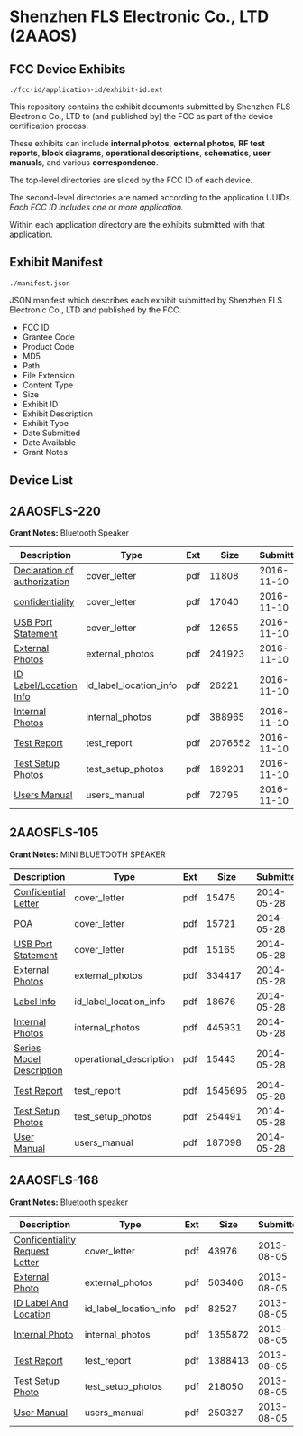 # Shenzhen FLS Electronic Co., LTD (2AAOS)
## FCC Device Exhibits

```
./fcc-id/application-id/exhibit-id.ext
```

This repository contains the exhibit documents submitted by Shenzhen FLS Electronic Co., LTD to (and published by) the FCC as part of the device certification process.

These exhibits can include **internal photos**, **external photos**, **RF test reports**, **block diagrams**, **operational descriptions**, **schematics**, **user manuals**, and various **correspondence**.

The top-level directories are sliced by the FCC ID of each device.

The second-level directories are named according to the application UUIDs. *Each FCC ID includes one or more application.*

Within each application directory are the exhibits submitted with that application. 

## Exhibit Manifest

```
./manifest.json
```

JSON manifest which describes each exhibit submitted by Shenzhen FLS Electronic Co., LTD and published by the FCC.

- FCC ID
- Grantee Code
- Product Code
- MD5
- Path
- File Extension
- Content Type
- Size
- Exhibit ID
- Exhibit Description
- Exhibit Type
- Date Submitted
- Date Available
- Grant Notes

## Device List
## 2AAOSFLS-220
**Grant Notes:** Bluetooth Speaker

| Description | Type | Ext | Size | Submitted | Available |
| ----------- | ---- | --- | ---- | --------- | --------- |
| [Declaration of authorization](2AAOSFLS-220/f8f2e509eb245e096f4270571d84e285/3191983.pdf) | cover_letter | pdf | 11808 | 2016-11-10 | 2016-11-11 |
| [ confidentiality](2AAOSFLS-220/f8f2e509eb245e096f4270571d84e285/3191984.pdf) | cover_letter | pdf | 17040 | 2016-11-10 | 2016-11-11 |
| [USB Port Statement](2AAOSFLS-220/f8f2e509eb245e096f4270571d84e285/3191985.pdf) | cover_letter | pdf | 12655 | 2016-11-10 | 2016-11-11 |
| [External Photos](2AAOSFLS-220/f8f2e509eb245e096f4270571d84e285/3191961.pdf) | external_photos | pdf | 241923 | 2016-11-10 | 2016-11-11 |
| [ID Label/Location Info](2AAOSFLS-220/f8f2e509eb245e096f4270571d84e285/3191962.pdf) | id_label_location_info | pdf | 26221 | 2016-11-10 | 2016-11-11 |
| [Internal Photos](2AAOSFLS-220/f8f2e509eb245e096f4270571d84e285/3191963.pdf) | internal_photos | pdf | 388965 | 2016-11-10 | 2016-11-11 |
| [Test Report](2AAOSFLS-220/f8f2e509eb245e096f4270571d84e285/3191966.pdf) | test_report | pdf | 2076552 | 2016-11-10 | 2016-11-11 |
| [Test Setup Photos](2AAOSFLS-220/f8f2e509eb245e096f4270571d84e285/3191964.pdf) | test_setup_photos | pdf | 169201 | 2016-11-10 | 2016-11-11 |
| [Users Manual](2AAOSFLS-220/f8f2e509eb245e096f4270571d84e285/3191965.pdf) | users_manual | pdf | 72795 | 2016-11-10 | 2016-11-11 |
## 2AAOSFLS-105
**Grant Notes:** MINI BLUETOOTH SPEAKER

| Description | Type | Ext | Size | Submitted | Available |
| ----------- | ---- | --- | ---- | --------- | --------- |
| [Confidential Letter](2AAOSFLS-105/f8b4dc651693d6f01254b7f62e0cba3a/2279359.pdf) | cover_letter | pdf | 15475 | 2014-05-28 | 2014-05-28 |
| [POA](2AAOSFLS-105/f8b4dc651693d6f01254b7f62e0cba3a/2279363.pdf) | cover_letter | pdf | 15721 | 2014-05-28 | 2014-05-28 |
| [USB Port Statement](2AAOSFLS-105/f8b4dc651693d6f01254b7f62e0cba3a/2279367.pdf) | cover_letter | pdf | 15165 | 2014-05-28 | 2014-05-28 |
| [External Photos](2AAOSFLS-105/f8b4dc651693d6f01254b7f62e0cba3a/2279360.pdf) | external_photos | pdf | 334417 | 2014-05-28 | 2014-05-28 |
| [Label Info](2AAOSFLS-105/f8b4dc651693d6f01254b7f62e0cba3a/2279361.pdf) | id_label_location_info | pdf | 18676 | 2014-05-28 | 2014-05-28 |
| [Internal Photos](2AAOSFLS-105/f8b4dc651693d6f01254b7f62e0cba3a/2279362.pdf) | internal_photos | pdf | 445931 | 2014-05-28 | 2014-05-28 |
| [Series Model Description](2AAOSFLS-105/f8b4dc651693d6f01254b7f62e0cba3a/2279364.pdf) | operational_description | pdf | 15443 | 2014-05-28 | 2014-05-28 |
| [Test Report](2AAOSFLS-105/f8b4dc651693d6f01254b7f62e0cba3a/2279365.pdf) | test_report | pdf | 1545695 | 2014-05-28 | 2014-05-28 |
| [Test Setup Photos](2AAOSFLS-105/f8b4dc651693d6f01254b7f62e0cba3a/2279366.pdf) | test_setup_photos | pdf | 254491 | 2014-05-28 | 2014-05-28 |
| [User Manual](2AAOSFLS-105/f8b4dc651693d6f01254b7f62e0cba3a/2279368.pdf) | users_manual | pdf | 187098 | 2014-05-28 | 2014-05-28 |
## 2AAOSFLS-168
**Grant Notes:** Bluetooth speaker

| Description | Type | Ext | Size | Submitted | Available |
| ----------- | ---- | --- | ---- | --------- | --------- |
| [Confidentiality Request Letter](2AAOSFLS-168/cc74459ef76b405bb5c29bbf678f6efd/2033191.pdf) | cover_letter | pdf | 43976 | 2013-08-05 | 2013-08-05 |
| [External Photo](2AAOSFLS-168/cc74459ef76b405bb5c29bbf678f6efd/2033192.pdf) | external_photos | pdf | 503406 | 2013-08-05 | 2013-08-05 |
| [ID Label And Location](2AAOSFLS-168/cc74459ef76b405bb5c29bbf678f6efd/2033194.pdf) | id_label_location_info | pdf | 82527 | 2013-08-05 | 2013-08-05 |
| [Internal Photo](2AAOSFLS-168/cc74459ef76b405bb5c29bbf678f6efd/2033193.pdf) | internal_photos | pdf | 1355872 | 2013-08-05 | 2013-08-05 |
| [Test Report](2AAOSFLS-168/cc74459ef76b405bb5c29bbf678f6efd/2033195.pdf) | test_report | pdf | 1388413 | 2013-08-05 | 2013-08-05 |
| [Test Setup Photo](2AAOSFLS-168/cc74459ef76b405bb5c29bbf678f6efd/2033196.pdf) | test_setup_photos | pdf | 218050 | 2013-08-05 | 2013-08-05 |
| [User Manual](2AAOSFLS-168/cc74459ef76b405bb5c29bbf678f6efd/2033197.pdf) | users_manual | pdf | 250327 | 2013-08-05 | 2013-08-05 |

